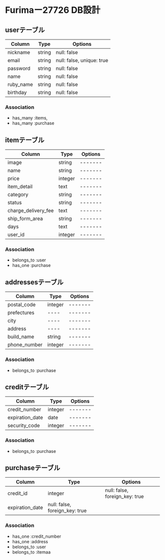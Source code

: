 # Furimaー27726 DB設計

## userテーブル
|Column|Type|Options|
|------|----|-------|
|nickname|string|null: false|
|email|string|null: false, unique: true|
|password|string|null: false|
|name|string|null: false|
|ruby_name|string|null: false|
|birthday|string|null: false|

### Association
- has_many :items,  <!-- through: :users_groups -->
- has_many :purchase

## itemテーブル
|Column|Type|Options|
|------|----|-------|
|image|string|-------|
|name|string|-------|
|price|integer|-------|
|item_detail|text|-------|
|category|string|-------|
|status|string|-------|
|charge_delivery_fee|text|-------|
|ship_form_area|string|-------|
|days|text|-------|
|user_id|integer|-------|

### Association
- belongs_to :user
- has_one :purchase


## addressesテーブル
|Column|Type|Options|
|------|----|-------|
|postal_code|integer|-------|
|prefectures|----|-------|
|city|----|-------|
|address|----|-------|
|build_name|string|-------|
|phone_number|integer|-------|

### Association
- belongs_to :purchase

## creditテーブル
|Column|Type|Options|
|------|----|-------|
|credit_number|integer|-------|
|expiration_date|date|-------|
|security_code|integer|-------|

### Association
- belongs_to :purchase

## purchaseテーブル
|Column|Type|Options|
|------|----|-------|
|credit_id|integer|null: false, foreign_key: true|
|expiration_date|null: false, foreign_key: true|

### Association
- has_one :credit_number
- has_one :address
- belongs_to :user
- belongs_to :itemaa

<!-- ## groupsテーブル
|Column|Type|Options|
|------|----|-------|
|name|string|null: false, unique: true|

### Association
- has_many :users_groups
- has_many :users,  through: :users_groups
- has_many :messages

## users_groupsテーブル
|Column|Type|Options|
|------|----|-------|
|user_id|integer|null: false, foreign_key: true|
|group_id|integer|null: false, foreign_key: true|

### Association
- belong_to :user
- belong_to :group -->